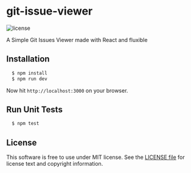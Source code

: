 # git-issue-viewer

![license](https://img.shields.io/badge/license-MIT-blue.svg)

A Simple Git Issues Viewer made with React and fluxible

## Installation

```bash
  $ npm install
  $ npm run dev
```
Now hit `http://localhost:3000` on your browser.

## Run Unit Tests

```bash
  $ npm test
```

## License

This software is free to use under MIT license.
See the [LICENSE file][] for license text and copyright information.

[LICENSE file]: https://github.com/itssumitrai/git-issue-viewer/blob/master/LICENSE